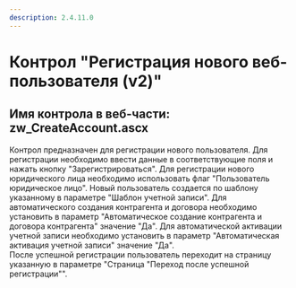 ```yaml
---
description: 2.4.11.0
---
```


# Контрол "Регистрация нового веб-пользователя \(v2\)"

## Имя контрола в веб-части: zw\_CreateAccount.ascx

Контрол предназначен для регистрации нового пользователя. Для регистрации необходимо ввести данные в соответствующие поля и нажать кнопку "Зарегистрироваться". Для регистрации нового юридического лица необходимо использовать флаг "Пользователь юридическое лицо". Новый пользователь создается по шаблону указанному в параметре "Шаблон учетной записи". Для автоматического создания контрагента и договора необходимо установить в параметр "Автоматическое создание контрагента и договора контрагента" значение "Да". Для автоматической активации учетной записи необходимо установить в параметр "Автоматическая активация учетной записи" значение "Да".  
После успешной регистрации пользователь переходит на страницу указанную в параметре "Страница "Переход после успешной регистрации"".

